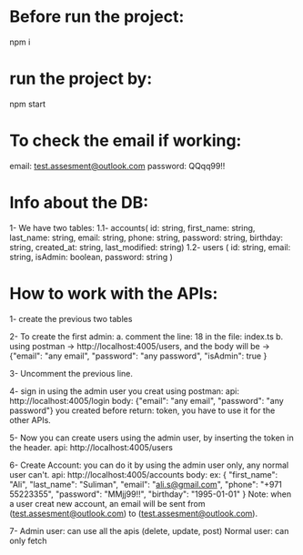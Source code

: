 # Before run the project: 
npm i

# run the project by:
npm start

# To check the email if working:
email: test.assesment@outlook.com
password: QQqq99!!

# Info about the DB:
1- We have two tables:
 1.1- accounts( id: string, first_name: string, last_name: string, email: string, phone: string, password: string, birthday: string, created_at: string, last_modified: string)
 1.2- users ( id: string, email: string, isAdmin: boolean, password: string ) 
 
# How to work with the APIs:
1- create the previous two tables

2- To create the first admin: 
    a. comment the line: 18 in the file: index.ts
    b. using postman -> http://localhost:4005/users, and the body will be -> {"email": "any email", "password": "any password", "isAdmin": true }

3- Uncomment the previous line.

4- sign in using the admin user you creat using postman: 
    api: http://localhost:4005/login
    body: {"email": "any email", "password": "any password"} you created before
    return: token, you have to use it for the other APIs.
    
5- Now you can create users using the admin user, by inserting the token in the header.
   api: http://localhost:4005/users
   
6- Create Account: you can do it by using the admin user only, any normal user can't.
   api: http://localhost:4005/accounts
   body: ex: { "first_name": "Ali", "last_name": "Suliman", "email": "ali.s@gmail.com", "phone": "+971 55223355", "password": "MMjj99!!", "birthday": "1995-01-01" }
   Note: when a user creat new account, an email will be sent from (test.assesment@outlook.com) to (test.assesment@outlook.com).

7- Admin user: can use all the apis (delete, update, post)
   Normal user: can only fetch
 
 
